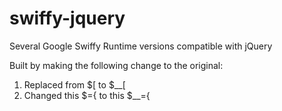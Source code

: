 swiffy-jquery
=============

Several Google Swiffy Runtime versions compatible with jQuery

Built by making the following change to the original:

1. Replaced from $[ to $__[
2. Changed this $={ to this $__={
